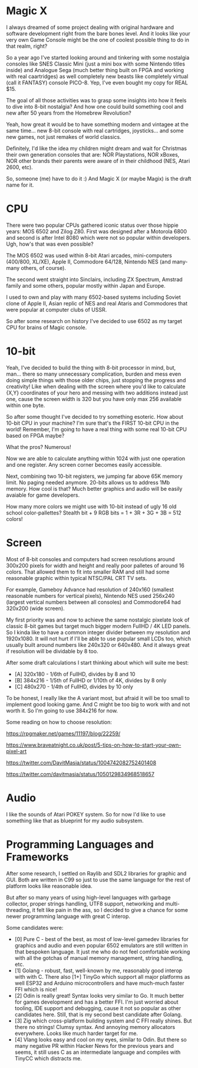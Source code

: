 # Magic X

I always dreamed of some project dealing with original hardware and software development right from the bare bones level. And it looks like your very own Game Console might be the one of coolest possible thing to do in that realm, right?

So a year ago I've started looking around and tinkering with some nostalgia consoles like SNES Classic Mini (just a mini box with some Nintendo titles inside) and Analogue Sega (much better thing built on FPGA and working with real caartridges) as well completely new beasts like completely virtual (call it FANTASY) console PICO-8. Yep, I've even bought my copy for REAL $15.

The goal of all those activities was to grasp some insights into how it feels to dive into 8-bit nostalgia? And how one could build something cool and new after 50 years from the Homebrew Revolution?

Yeah, how great it would be to have something modern and vintagee at the same time... new 8-bit console with real cartridges, joysticks... and some new games, not just remakes of world classics.

Definitely, I'd like the idea my children might dream and wait for Christmas their own generation consoles that are: NOR Playstations, NOR xBoxes, NOR other brands their parents were aware of in their childhood (NES, Atari 2600, etc).

So, someone (me) have to do it :) And Magic X (or maybe Magix) is the draft name for it.

# CPU

There were two popular CPUs gathered iconic status over those hippie years: MOS 6502 and Zilog Z80. First was designed after a Motorola 6800 and second is after Intel 8080 which were not so popular within developers. Ugh, how's that was even possible?  

The MOS 6502 was used within 8-bit Atari arcades, mini-computers (400/800, XL/XE), Apple II, Commodore 64/128, Nintendo NES (and many-many others, of course).

The second went straight into Sinclairs, including ZX Spectrum, Amstrad family and some others, popular mostly within Japan and Europe.

I used to own and play with many 6502-based systems including Soviet clone of Apple II, Asian replic of NES and real Ataris and Commodores that were popular at computer clubs of USSR.

So after some research on history I've decided to use 6502 as my target CPU for brains of Magic console.

# 10-bit

Yeah, I've decided to build the thing with 8-bit processor in mind, but, man... there so many unnecessary complication, burden and mess even doing simple things with those older chips, just stopping the progress and creativity! Like when dealing with the screen where you'd like to calculate {X,Y} coordinates of your hero and messing with two additions instead just one, cause the screen width is 320 but you have only max 256 available within one byte.

So after some thought I've decided to try something esoteric. How about 10-bit CPU in your machine? I'm sure that's the FIRST 10-bit CPU in the world! Remember, I'm going to have a real thing with some real 10-bit CPU based on FPGA maybe?

What the pros? Numerous! 

Now we are able to calculate anything within 1024 with just one operation and one register. Any screen corner becomes easily accessible.

Next, combining two 10-bit registers, we jumping far above 65K memory limit. No paging needed anymore. 20-bits allows us to address 1Mb memory. How cool is that? Much better graphics and audio will be easily avaiable for game developers.

How many more colors we might use with 10-bit instead of ugly 16 old school color-pallettes? Stealth bit + 9 RGB bits = 1 + 3R + 3G + 3B = 512 colors!

# Screen

Most of 8-bit consoles and computers had screen resolutions around 300x200 pixels for width and height and really poor palletes of around 16 colors. That allowed them to fit into smaller RAM and still had some reasonable graphic within typical NTSC/PAL CRT TV sets.

For example, Gameboy Advance had resolution of 240x160 (smallest reasonable numbers for vertical pixels), Nintendo NES used 256x240 (largest vertical numbers between all consoles) and Commodore64 had 320x200 (wide screen).

My first priority was and now to achieve the same nostalgic pixelate look of classic 8-bit games but target much bigger modern FullHD / 4K LED panels. So I kinda like to have a common integer divider between my resolution and 1920x1080. It will not hurt if I'll be able to use popular small LCDs too, which usually built around numbers like 240x320 or 640x480. And it always great if resolution will be dividable by 8 too.

After some draft calculations I start thinking about which will suite me best:

- [A] 320x180 - 1/6th of FullHD, divides by 8 and 10
- [B] 384x216 - 1/5th of FullHD or 1/10th of 4K, divides by 8 only
- [C] 480x270 - 1/4th of FullHD, divides by 10 only

To be honest, I really like the A variant most, but afraid it will be too small to implement good looking game. And C might be too big to work with and not worth it. So I'm going to use 384x216 for now.

Some reading on how to choose resolution:

https://rpgmaker.net/games/11197/blog/22259/

https://www.braveatnight.co.uk/post/5-tips-on-how-to-start-your-own-pixel-art

https://twitter.com/DavitMasia/status/1004742082752401408

https://twitter.com/davitmasia/status/1050129834968518657

# Audio

I like the sounds of Atari POKEY system. So for now I'd like to use something like that as blueprint for my audio subsystem.

# Programming Languages and Frameworks

After some research, I settled on Raylib and SDL2 libraries for graphic and GUI. Both are written in C99 so just to use the same language for the rest of platform looks like reasonable idea.

But after so many years of using high-level languages with garbage collector, proper strings handling, UTF8 support, networking and multi-threading, it felt like pain in the ass, so I decided to give a chance for some newer programming language with great C interop.

Some candidates were:

- [0] Pure C - best of the best, as most of low-level gamedev libraries for graphics and audio and even popular 6502 emulators are still written in that bespoken language. It just me who do not feel comfortable working with all the gotchas of manual memory management, string handling, etc.
- [1] Golang - robust, fast, well-known by me, reasonably good interop with with C. There also [1+] TinyGo which support all major platforms as well ESP32 and Arduino microcontrollers and have much-much faster FFI which is nice!
- [2] Odin is really great! Syntax looks very similar to Go. It much better for games development and has a better FFI. I'm just worried about tooling, IDE support and debugging, cause it not so popular as other candidates here. Still, that is my second best candidate after Golang.
- [3] Zig which cross-platform building system and C FFI really shines. But there no strings! Clumsy syntax. And annoying memory allocators everywhere. Looks like much harder target for me.
- [4] Vlang looks easy and cool on my eyes, similar to Odin. But there so many negative PR within Hacker News for the previous years and seems, it still uses C as an intermediate language and compiles with TinyCC which distracts me.
